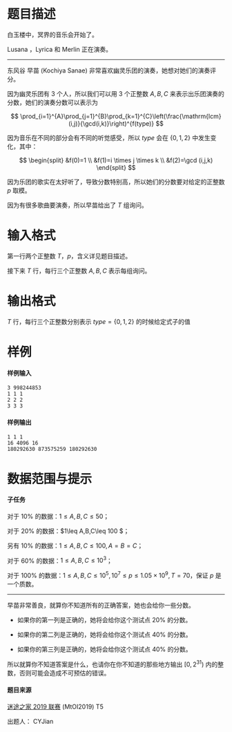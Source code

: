 
# 题目描述

白玉楼中，冥界的音乐会开始了。

Lusana ，Lyrica 和 Merlin 正在演奏。

---

东风谷 早苗 (Kochiya Sanae) 非常喜欢幽灵乐团的演奏，她想对她们的演奏评分。

因为幽灵乐团有 $3$ 个人，所以我们可以用 $3$ 个正整数 $A,B,C$ 来表示出乐团演奏的分数，她们的演奏分数可以表示为

$$
\prod_{i=1}^{A}\prod_{j=1}^{B}\prod_{k=1}^{C}\left(\frac{\mathrm{lcm}(i,j)}{\gcd(i,k)}\right)^{f(type)}
$$

因为音乐在不同的部分会有不同的听觉感受，所以 $type$ 会在 $\{0,1,2\}$ 中发生变化，其中：

$$
\begin{split}
&f(0)=1 \\
&f(1)=i \times j \times k \\
&f(2)=\gcd (i,j,k)
\end{split}
$$

因为乐团的歌实在太好听了，导致分数特别高，所以她们的分数要对给定的正整数 $p$ 取模。

因为有很多歌曲要演奏，所以早苗给出了 $T$ 组询问。

# 输入格式

第一行两个正整数 $T$，$p$，含义详见题目描述。

接下来 $T$ 行，每行三个正整数 $A,B,C$ 表示每组询问。

# 输出格式

$T$ 行，每行三个正整数分别表示 $type= \{0,1,2\}$ 的时候给定式子的值

# 样例

#### 样例输入

```plain
3 998244853
1 1 1
2 2 2
3 3 3
```
#### 样例输出

```plain
1 1 1
16 4096 16
180292630 873575259 180292630
```

# 数据范围与提示

#### 子任务

对于 $10\%$ 的数据：$1\leq A,B,C\leq 50$；

对于 $20\%$ 的数据：$1\leq A,B,C\leq 100 $；

另有 $10\%$ 的数据：$1\leq A,B,C\leq 100,A=B=C$；

对于 $60\%$ 的数据：$1\leq A,B,C\leq 10^3$；

对于 $100\%$ 的数据：$1\leq A,B,C\leq 10^5,10^7 \leq p \leq 1.05\times 10^9,T =70$，保证 $p$ 是一个质数。


---

早苗非常善良，就算你不知道所有的正确答案，她也会给你一些分数。 

* 如果你的第一列是正确的，她将会给你这个测试点 $20\%$ 的分数。

* 如果你的第二列是正确的，她将会给你这个测试点 $40\%$ 的分数。

* 如果你的第三列是正确的，她将会给你这个测试点 $40\%$ 的分数。  

所以就算你不知道答案是什么，也请你在你不知道的那些地方输出 $[0,2^{31})$ 内的整数，否则可能会造成不可预估的错误。

#### 题目来源

[迷途之家 2019 联赛](https://www.luogu.org/contest/20135) (MtOI2019) T5

出题人： CYJian

